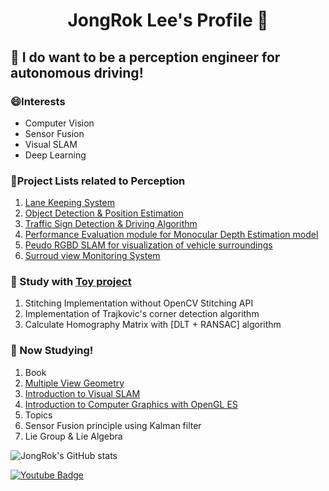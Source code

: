 <h1 align="center"> JongRok Lee's Profile 👋 </h1>

## 🌱 I do want to be a perception engineer for autonomous driving!

### 😄Interests
- Computer Vision
- Sensor Fusion
- Visual SLAM
- Deep Learning


### 🤔Project Lists related to Perception
1. [Lane Keeping System](https://github.com/JongRok-Lee/Lane_keeping_system)
2. [Object Detection & Position Estimation](https://github.com/JongRok-Lee/Monocular_Position_Estimation)
3. [Traffic Sign Detection & Driving Algorithm](https://github.com/JongRok-Lee/traffic_sign_Project)
4. [Performance Evaluation module for Monocular Depth Estimation model](https://github.com/SOTA-Project)
5. [Peudo RGBD SLAM for visualization of vehicle surroundings](https://github.com/JongRok-Lee/ORB_SLAM2_with_PCL)
6. [Surroud view Monitoring System](https://github.com/JongRok-Lee/Surround-View-Monitoring)

### 🌱 Study with [Toy project](https://github.com/JongRok-Lee/Toy-Projects)
1. Stitching Implementation without OpenCV Stitching API
2. Implementation of Trajkovic's corner detection algorithm
3. Calculate Homography Matrix with [DLT + RANSAC] algorithm

### 🤔 Now Studying!
1. Book
  1. [Multiple View Geometry](https://www.robots.ox.ac.uk/~vgg/hzbook/)
  2. [Introduction to Visual SLAM](https://github.com/gaoxiang12/slambook)
  3. [Introduction to Computer Graphics with OpenGL ES](https://github.com/medialab-ku/openGLESbook)
2. Topics
  1. Sensor Fusion principle using Kalman filter
  2. Lie Group & Lie Algebra
<!--
Here are some ideas to get you started:

- 🔭 I’m currently working on ...
- 🌱 I’m currently learning ...
- 👯 I’m looking to collaborate on ...
- 🤔 I’m looking for help with ...
- 💬 Ask me about ...
- 📫 How to reach me: ...
- 😄 Pronouns: ...
- ⚡ Fun fact: ...
-->

![JongRok's GitHub stats](https://github-readme-stats.vercel.app/api?username=JongRok-Lee&show_icons=true&theme=radical)

[![Youtube Badge](https://img.shields.io/badge/Youtube-ff0000?style=flat-square&logo=youtube&link=https://www.youtube.com/channel/UC13x2Xi7twyTYdqlb8lOnyA)](https://www.youtube.com/channel/UC13x2Xi7twyTYdqlb8lOnyA)
